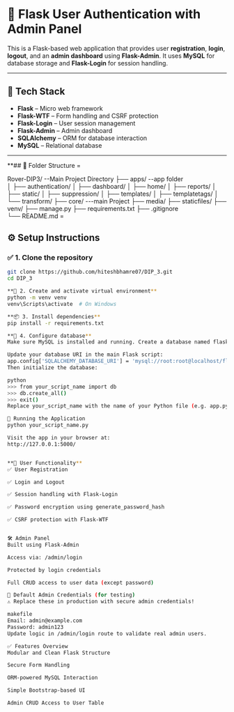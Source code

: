 # 🔐 Flask User Authentication with Admin Panel

This is a Flask-based web application that provides user **registration**, **login**, **logout**, and an **admin dashboard** using **Flask-Admin**. It uses **MySQL** for database storage and **Flask-Login** for session handling.

---

## 🧰 Tech Stack

- **Flask** – Micro web framework  
- **Flask-WTF** – Form handling and CSRF protection  
- **Flask-Login** – User session management  
- **Flask-Admin** – Admin dashboard  
- **SQLAlchemy** – ORM for database interaction  
- **MySQL** – Relational database  

---

**## 📂 Folder Structure                                         =

Rover-DIP3/                                --Main Project  Directory
├── apps/                                  --app folder  
│ ├── authentication/
│ ├── dashboard/
│ ├── home/
│ ├── reports/
│ ├── static/
│ ├── suppression/
│ ├── templates/
│ ├── templatetags/
│ └── transform/
├── core/                                   ---main Project 
├── media/
├── staticfiles/
├── venv/
├── manage.py
├── requirements.txt
├── .gitignore  
└── README.md                                               =

## ⚙️ Setup Instructions

### ✅ 1. Clone the repository

```bash
git clone https://github.com/hiteshbhamre07/DIP_3.git
cd DIP_3

**🐍 2. Create and activate virtual environment**
python -m venv venv
venv\Scripts\activate  # On Windows

**📦 3. Install dependencies**
pip install -r requirements.txt

**🔧 4. Configure database**
Make sure MySQL is installed and running. Create a database named flaskapp_db.

Update your database URI in the main Flask script:
app.config['SQLALCHEMY_DATABASE_URI'] = 'mysql://root:root@localhost/flaskapp_db'
Then initialize the database:

python
>>> from your_script_name import db
>>> db.create_all()
>>> exit()
Replace your_script_name with the name of your Python file (e.g. app.py).

🚀 Running the Application
python your_script_name.py

Visit the app in your browser at:
http://127.0.0.1:5000/


**👤 User Functionality**
✅ User Registration

✅ Login and Logout

✅ Session handling with Flask-Login

✅ Password encryption using generate_password_hash

✅ CSRF protection with Flask-WTF


🛠 Admin Panel
Built using Flask-Admin

Access via: /admin/login

Protected by login credentials

Full CRUD access to user data (except password)

🔐 Default Admin Credentials (for testing)
⚠️ Replace these in production with secure admin credentials!

makefile
Email: admin@example.com  
Password: admin123
Update logic in /admin/login route to validate real admin users.

✅ Features Overview
Modular and Clean Flask Structure

Secure Form Handling

ORM-powered MySQL Interaction

Simple Bootstrap-based UI

Admin CRUD Access to User Table
